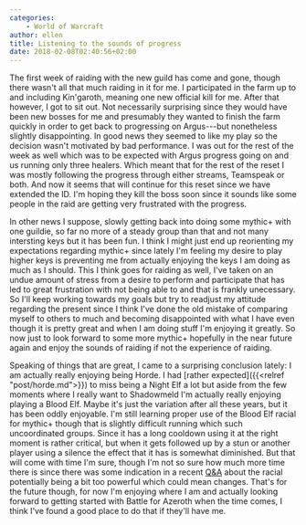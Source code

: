 ```yaml
---
categories:
    - World of Warcraft
author: ellen
title: Listening to the sounds of progress
date: 2018-02-08T02:40:56+02:00
---
```


The first week of raiding with the new guild has come and gone, though there wasn't all that much raiding in it for me. I participated in the farm up to and including Kin'garoth, meaning one new official kill for me. After that however, I got to sit out. Not necessarily surprising since they would have been new bosses for me and presumably they wanted to finish the farm quickly in order to get back to progressing on Argus---but nonetheless slightly disappointing. In good news they seemed to like my play so the decision wasn't motivated by bad performance. I was out for the rest of the week as well which was to be expected with Argus progress going on and us running only three healers. Which meant that for the rest of the reset I was mostly following the progress through either streams, Teamspeak or both. And now it seems that will continue for this reset since we have extended the ID. I'm hoping they kill the boss soon since it sounds like some people in the raid are getting very frustrated with the progress.

In other news I suppose, slowly getting back into doing some mythic+ with one guildie, so far no more of a steady group than that and not many intersting keys but it has been fun. I think I might just end up reorienting my expectations regarding mythic+ since lately I'm feeling my desire to play higher keys is preventing me from actually enjoying the keys I am doing as much as I should. This I think goes for raiding as well, I've taken on an undue amount of stress from a desire to perform and participate that has led to great frustration with not being able to and that is frankly unecessary. So I'll keep working towards my goals but try to readjust my attitude regarding the present since I think I've done the old mistake of comparing myself to others to much and becoming disappointed with what I have even though it is pretty great and when I am doing stuff I'm enjoying it greatly. So now just to look forward to some more mythic+ hopefully in the near future again and enjoy the sounds of raiding if not the experience of raiding.

Speaking of things that are great, I came to a surprising conclusion lately: I am actually really enjoying being Horde. I had [rather expected]({{<relref "post/horde.md">}}) to miss being a Night Elf a lot but aside from the few moments where I really want to Shadowmeld I'm actually really enjoying playing a Blood Elf. Maybe it's just the variation after all these years, but it has been oddly enjoyable. I'm still learning proper use of the Blood Elf racial for mythic+ though that is slightly difficult running which such uncoordinated groups. Since it has a long cooldown using it at the right moment is rather critical, but when it gets followed up by a stun or another player using a silence the effect that it has is somewhat diminished. But that will come with time I'm sure, though I'm not so sure how much more time there is since there was some indication in a recent [Q&A](https://www.youtube.com/watch?v=cDnzdzL2iyU) about the racial potentially being a bit too powerful which could mean changes. That's for the future though, for now I'm enjoying where I am and actually looking forward to getting started with Battle for Azeroth when the time comes, I think I've found a good place to do that if they'll have me.